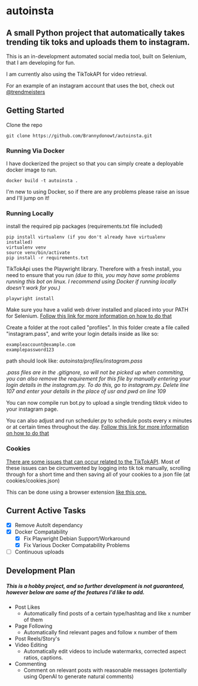 # autoinsta
## A small Python project that automatically takes trending tik toks and uploads them to instagram.

This is an in-development automated social media tool, built on Selenium, that I am developing for fun.

I am currently also using the TikTokAPI for video retrieval. 

For an example of an instagram account that uses the bot, check out [@trendmeisters](https://www.instagram.com/trendmeisters/?hl=en)

## Getting Started

Clone the repo
```
git clone https://github.com/Brannydonowt/autoinsta.git
```
### Running Via Docker
I have dockerized the project so that you can simply create a deployable docker image to run.
```
docker build -t autoinsta .
```
I'm new to using Docker, so if there are any problems please raise an issue and I'll jump on it!

### Running Locally
install the required pip packages (requirements.txt file included)
```
pip install virtualenv (if you don't already have virtualenv installed)
virtualenv venv
source venv/bin/activate
pip install -r requirements.txt
```

TikTokApi uses the Playwright library. Therefore with a fresh install, you need to ensure that you run
*(due to this, you may have some problems running this bot on linux. I recommend using Docker if running locally doesn't work for you.)*
```
playwright install
```

Make sure you have a valid web driver installed and placed into your PATH for Selenium.
[Follow this link for more information on how to do that](https://pypi.org/project/selenium/)

Create a folder at the root called "profiles".
In this folder create a file called "instagram.pass", and write your login details inside as like so:
```
exampleaccount@example.com
examplepassword123
```
path should look like: *autoinsta/profiles/instagram.pass*

*.pass files are in the .gitignore, so will not be picked up when commiting, you can also remove the requirement for this file by manually entering your login details in the instagram.py.*
*To do this, go to instagram.py. Delete line 107 and enter your details in the place of usr and pwd on line 109*

You can now compile run bot.py to upload a single trending tiktok video to your instagram page.

You can also adjust and run scheduler.py to schedule posts every x minutes or at certain times throughout the day.
[Follow this link for more information on how to do that](https://pypi.org/project/schedule/)

### Cookies

[There are some issues that can occur related to the TikTokAPI](https://github.com/davidteather/TikTok-Api/issues/891). Most of these issues can be circumvented by logging into tik tok manually, scrolling through for a short time and then saving all of your cookies to a json file (at cookies/cookies.json)

This can be done using a browser extension [like this one.](https://add0n.com/cookie-editor.html)

## Current Active Tasks
- [X] Remove AutoIt dependancy
- [X] Docker Compatability
    - [X] Fix Playwright Debian Support/Workaround
    - [X] Fix Various Docker Compatability Problems
- [ ] Continuous uploads

## Development Plan
##### This is a hobby project, and so further development is not guaranteed, however below are some of the features I'd like to add.

- Post Likes
    - Automatically find posts of a certain type/hashtag and like x number of them
- Page Following
    - Automatically find relevant pages and follow x number of them
- Post Reels/Story's
- Video Editing
    - Automatically edit videos to include watermarks, corrected aspect ratios, captions.
- Commenting
    - Comment on relevant posts with reasonable messages (potentially using OpenAI to generate natural comments)






